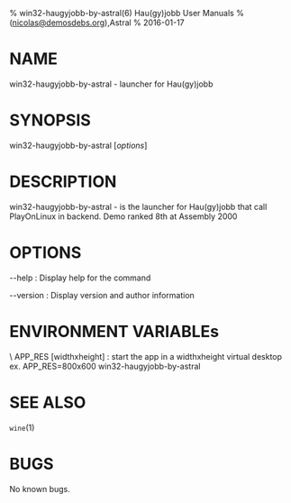 % win32-haugyjobb-by-astral(6) Hau(gy)jobb User Manuals
%  (nicolas@demosdebs.org),Astral
% 2016-01-17

# NAME
win32-haugyjobb-by-astral - launcher for Hau(gy)jobb

# SYNOPSIS
win32-haugyjobb-by-astral [*options*]

# DESCRIPTION
win32-haugyjobb-by-astral - is the launcher for Hau(gy)jobb that call PlayOnLinux in backend.
Demo ranked 8th at Assembly 2000

# OPTIONS
\--help
:   Display help for the command

\--version
:   Display version and author information

# ENVIRONMENT VARIABLEs
\ APP_RES [widthxheight]
:	start the app in a widthxheight virtual desktop  
	ex. APP_RES=800x600 win32-haugyjobb-by-astral

# SEE ALSO
`wine`(1)

# BUGS
No known bugs.
